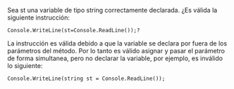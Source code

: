 Sea st una variable de tipo string correctamente declarada. ¿Es válida la siguiente instrucción:
```
Console.WriteLine(st=Console.ReadLine());?
```
La instrucción es válida debido a que la variable se declara por fuera de los parámetros del método. 
Por lo tanto es válido asignar y pasar el parámetro de forma simultanea, pero no declarar la variable,
por ejemplo, es inválido lo siguiente: 
```
Console.WriteLine(string st = Console.ReadLine());
```